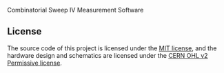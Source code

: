 Combinatorial Sweep IV Measurement Software
## License
The source code of this project is licensed under the [MIT license](LICENSE), and the hardware design and schematics are licensed under the [CERN OHL v2 Permissive license](hardware/LICENSE).
